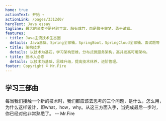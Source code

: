 ```yaml
---
home: true
actionText: 开始 →
actionLink: /pages/3312d0/
heroText: Java essay
tagline: 最大的资本不是经验丰富、胸有成竹，而是敢于做梦、勇于试错。
features:
- title: Java主流技术生态圈
  details: Java基础、Spring全家桶，SpringBoot，SpringCloud全家桶、面试题等
- title: 架构技术
  details: 以技术为基石，学习架构思维，分布式微服务架构，高并发高可用架构。
- title: 技术人必修
  details: 以技术为基础，思维升级，提高技术休养，进阶管理。
footer: Copyright © Mr.Fire
---
```



## 学习三部曲
每当我们接触一个新的技术时，我们都应该去思考的三个问题，是什么，怎么用，为什么这样设计，即what，how，why。从这三方面入手，当完成最后一步时，你已经对他非常熟悉了。
                                                                            -- Mr.Fire
